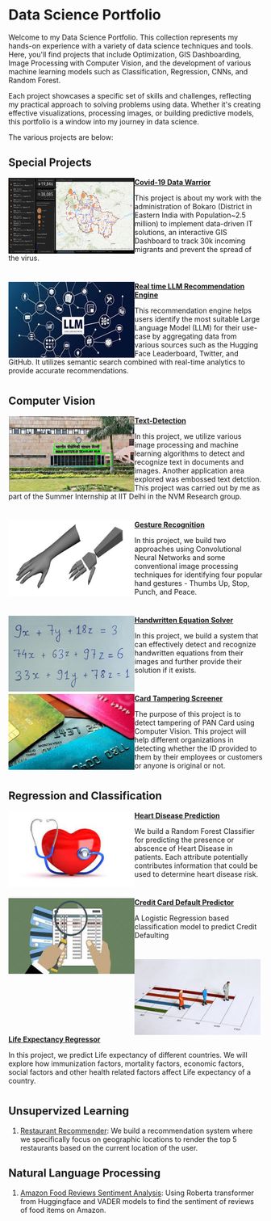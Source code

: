# Data Science Portfolio
Welcome to my Data Science Portfolio. This collection represents my hands-on experience with a variety of data science techniques and tools. Here, you'll find projects that include Optimization, GIS Dashboarding, Image Processing with Computer Vision, and the development of various machine learning models such as Classification, Regression, CNNs, and Random Forest.

Each project showcases a specific set of skills and challenges, reflecting my practical approach to solving problems using data. Whether it's creating effective visualizations, processing images, or building predictive models, this portfolio is a window into my journey in data science.

The various projects are below:

## Special Projects


<img align="left" width="250" height="150" src="https://github.com/chitransh1998/SARAL/blob/main/Incoming%20Migrants%20-%20Panchayatwise.PNG"> **[Covid-19 Data Warrior](https://github.com/chitransh1998/SARAL)**

This project is about my work with the administration of Bokaro (District in Eastern India with Population~2.5 million) to implement data-driven IT solutions, an interactive GIS Dashboard to track 30k incoming migrants and prevent the spread of the virus.

#

<img align="left" width="250" height="150" src="https://github.com/chitransh1998/recommendation-engine/blob/main/download.jpg"> **[Real time LLM Recommendation Engine](https://github.com/chitransh1998/recommendation-engine/tree/main)**

This recommendation engine helps users identify the most suitable Large Language Model (LLM) for their use-case by aggregating data from various sources such as the Hugging Face Leaderboard, Twitter, and GitHub. It utilizes semantic search combined with real-time analytics to provide accurate recommendations.  

#
## Computer Vision

<img align="left" width="250" height="150" src="https://github.com/chitransh1998/Text-Detection/blob/main/detection_result.png"> **[Text-Detection](https://github.com/chitransh1998/Text-Detection)**

In this project, we utilize various image processing and machine learning algorithms to detect and recognize text in documents and images. Another application area explored was embossed text detction. This project was carried out by me as part of the Summer Internship at IIT Delhi in the NVM Research group.  

#

<img align="left" width="250" height="150" src="https://github.com/chitransh1998/Gesture-Recognition/blob/main/Hand_gestures_into.jpg"> **[Gesture Recognition](https://github.com/chitransh1998/Gesture-Recognition)**

In this project, we build two approaches using Convolutional Neural Networks and some conventional image processing techniques for identifying four popular hand gestures - Thumbs Up, Stop, Punch, and Peace.

#

<img align="left" width="250" height="150" src="https://github.com/chitransh1998/handwritten-equation-solver/blob/main/Equation%20Image.jpeg"> **[Handwritten Equation Solver](https://github.com/chitransh1998/handwritten-equation-solver)**

In this project, we build a system that can effectively detect and recognize handwritten equations from their images and further provide their solution if it exists.

#

<img align="left" width="250" height="150" src="https://github.com/chitransh1998/Card-Tampering-Screener/blob/main/card%20image.jpg"> **[Card Tampering Screener](https://github.com/chitransh1998/Card-Tampering-Screener)**

The purpose of this project is to detect tampering of PAN Card using Computer Vision. This project will help different organizations in detecting whether the ID provided to them by their employees or customers or anyone is original or not.

#

## Regression and Classification

<img align="left" width="250" height="150" src="https://github.com/chitransh1998/Heart-Disease-Prediction-/blob/main/heart%20disease.jpg"> **[Heart Disease Prediction](https://github.com/chitransh1998/Heart-Disease-Prediction-)**

We build a Random Forest Classifier for predicting the presence or abscence of Heart Disease in patients. Each attribute potentially contributes information that could be used to determine heart disease risk.  

#

<img align="left" width="250" height="150" src="https://github.com/chitransh1998/Credit-Card-Default-Prediction/blob/main/fraud_detection.jpg"> **[Credit Card Default Predictor](https://github.com/chitransh1998/Credit-Card-Default-Prediction)**

A Logistic Regression based classification model to predict Credit Defaulting   

#

<img align="left" width="250" height="150" src="https://github.com/chitransh1998/Life-Expectancy-Prediction-using-Multiple-Regression/blob/main/life_expectancy.jpg"> **[Life Expectancy Regressor](https://github.com/chitransh1998/Life-Expectancy-Prediction-using-Multiple-Regression)**

In this project, we predict Life expectancy of different countries. We will explore how immunization factors, mortality factors, economic factors, social factors and other health related factors affect Life expectancy of a country.

#

## Unsupervized Learning
1. [Restaurant Recommender](https://github.com/chitransh1998/Restaurant-Recommender): We build a recommendation system where we specifically focus on geographic locations to render the top 5 restaurants based on the current location of the user.

## Natural Language Processing
1. [Amazon Food Reviews Sentiment Analysis](https://github.com/chitransh1998/Amazon-Reviews-Sentiment-Analysis/blob/main/README.md): Using Roberta transformer from Huggingface and VADER models to find the sentiment of reviews of food items on Amazon.

